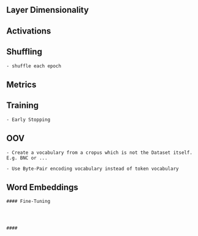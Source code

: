 



## Layer Dimensionality 




## Activations




## Shuffling

    - shuffle each epoch



## Metrics





## Training

    - Early Stopping



## OOV
    

    - Create a vocabulary from a cropus which is not the Dataset itself. E.g. BNC or ...

    - Use Byte-Pair encoding vocabulary instead of token vocabulary


## Word Embeddings


    #### Fine-Tuning

    


    ####
    